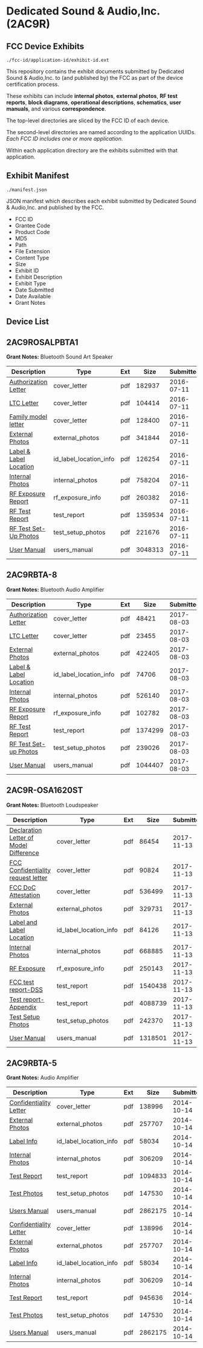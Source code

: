 # Dedicated Sound & Audio,Inc. (2AC9R)
## FCC Device Exhibits

```
./fcc-id/application-id/exhibit-id.ext
```

This repository contains the exhibit documents submitted by Dedicated Sound & Audio,Inc. to (and published by) the FCC as part of the device certification process.

These exhibits can include **internal photos**, **external photos**, **RF test reports**, **block diagrams**, **operational descriptions**, **schematics**, **user manuals**, and various **correspondence**.

The top-level directories are sliced by the FCC ID of each device.

The second-level directories are named according to the application UUIDs. *Each FCC ID includes one or more application.*

Within each application directory are the exhibits submitted with that application. 

## Exhibit Manifest

```
./manifest.json
```

JSON manifest which describes each exhibit submitted by Dedicated Sound & Audio,Inc. and published by the FCC.

- FCC ID
- Grantee Code
- Product Code
- MD5
- Path
- File Extension
- Content Type
- Size
- Exhibit ID
- Exhibit Description
- Exhibit Type
- Date Submitted
- Date Available
- Grant Notes

## Device List
## 2AC9ROSALPBTA1
**Grant Notes:** Bluetooth Sound Art Speaker

| Description | Type | Ext | Size | Submitted | Available |
| ----------- | ---- | --- | ---- | --------- | --------- |
| [Authorization Letter](2AC9ROSALPBTA1/2bd70f2474d0ba47c98bfbbfcc17d01b/3058163.pdf) | cover_letter | pdf | 182937 | 2016-07-11 | 2016-07-11 |
| [LTC Letter](2AC9ROSALPBTA1/2bd70f2474d0ba47c98bfbbfcc17d01b/3058164.pdf) | cover_letter | pdf | 104414 | 2016-07-11 | 2016-07-11 |
| [Family model letter](2AC9ROSALPBTA1/2bd70f2474d0ba47c98bfbbfcc17d01b/3058165.pdf) | cover_letter | pdf | 128400 | 2016-07-11 | 2016-07-11 |
| [External Photos](2AC9ROSALPBTA1/2bd70f2474d0ba47c98bfbbfcc17d01b/3058166.pdf) | external_photos | pdf | 341844 | 2016-07-11 | 2016-07-11 |
| [Label & Label Location](2AC9ROSALPBTA1/2bd70f2474d0ba47c98bfbbfcc17d01b/3058167.pdf) | id_label_location_info | pdf | 126254 | 2016-07-11 | 2016-07-11 |
| [Internal Photos](2AC9ROSALPBTA1/2bd70f2474d0ba47c98bfbbfcc17d01b/3058168.pdf) | internal_photos | pdf | 758204 | 2016-07-11 | 2016-07-11 |
| [RF Exposure Report](2AC9ROSALPBTA1/2bd70f2474d0ba47c98bfbbfcc17d01b/3058170.pdf) | rf_exposure_info | pdf | 260382 | 2016-07-11 | 2016-07-11 |
| [RF Test Report](2AC9ROSALPBTA1/2bd70f2474d0ba47c98bfbbfcc17d01b/3058172.pdf) | test_report | pdf | 1359534 | 2016-07-11 | 2016-07-11 |
| [RF Test Set-Up Photos](2AC9ROSALPBTA1/2bd70f2474d0ba47c98bfbbfcc17d01b/3058173.pdf) | test_setup_photos | pdf | 221676 | 2016-07-11 | 2016-07-11 |
| [User Manual](2AC9ROSALPBTA1/2bd70f2474d0ba47c98bfbbfcc17d01b/3058174.pdf) | users_manual | pdf | 3048313 | 2016-07-11 | 2016-07-11 |
## 2AC9RBTA-8
**Grant Notes:** Bluetooth Audio Amplifier

| Description | Type | Ext | Size | Submitted | Available |
| ----------- | ---- | --- | ---- | --------- | --------- |
| [Authorization Letter](2AC9RBTA-8/8894532d7e3eeec34bea502ad685a752/3494230.pdf) | cover_letter | pdf | 48421 | 2017-08-03 | 2017-08-03 |
| [LTC Letter](2AC9RBTA-8/8894532d7e3eeec34bea502ad685a752/3494231.pdf) | cover_letter | pdf | 23455 | 2017-08-03 | 2017-08-03 |
| [External Photos](2AC9RBTA-8/8894532d7e3eeec34bea502ad685a752/3494232.pdf) | external_photos | pdf | 422405 | 2017-08-03 | 2017-08-03 |
| [Label & Label Location](2AC9RBTA-8/8894532d7e3eeec34bea502ad685a752/3494233.pdf) | id_label_location_info | pdf | 74706 | 2017-08-03 | 2017-08-03 |
| [Internal Photos](2AC9RBTA-8/8894532d7e3eeec34bea502ad685a752/3494234.pdf) | internal_photos | pdf | 526140 | 2017-08-03 | 2017-08-03 |
| [RF Exposure Report](2AC9RBTA-8/8894532d7e3eeec34bea502ad685a752/3494236.pdf) | rf_exposure_info | pdf | 102782 | 2017-08-03 | 2017-08-03 |
| [RF Test Report](2AC9RBTA-8/8894532d7e3eeec34bea502ad685a752/3494238.pdf) | test_report | pdf | 1374299 | 2017-08-03 | 2017-08-03 |
| [RF Test Set-up Photos](2AC9RBTA-8/8894532d7e3eeec34bea502ad685a752/3494239.pdf) | test_setup_photos | pdf | 239026 | 2017-08-03 | 2017-08-03 |
| [User Manual](2AC9RBTA-8/8894532d7e3eeec34bea502ad685a752/3494240.pdf) | users_manual | pdf | 1044407 | 2017-08-03 | 2017-08-03 |
## 2AC9R-OSA1620ST
**Grant Notes:** Bluetooth Loudspeaker

| Description | Type | Ext | Size | Submitted | Available |
| ----------- | ---- | --- | ---- | --------- | --------- |
| [Declaration Letter of Model Difference](2AC9R-OSA1620ST/535156aa8aee02fd479521adcf1af69d/3637984.pdf) | cover_letter | pdf | 86454 | 2017-11-13 | 2017-11-21 |
| [FCC Confidentiality request letter](2AC9R-OSA1620ST/535156aa8aee02fd479521adcf1af69d/3637986.pdf) | cover_letter | pdf | 90824 | 2017-11-13 | 2017-11-21 |
| [FCC DoC Attestation](2AC9R-OSA1620ST/535156aa8aee02fd479521adcf1af69d/3637987.pdf) | cover_letter | pdf | 536499 | 2017-11-13 | 2017-11-21 |
| [External Photos](2AC9R-OSA1620ST/535156aa8aee02fd479521adcf1af69d/3637985.pdf) | external_photos | pdf | 329731 | 2017-11-13 | 2017-11-21 |
| [Label and Label Location](2AC9R-OSA1620ST/535156aa8aee02fd479521adcf1af69d/3637990.pdf) | id_label_location_info | pdf | 84126 | 2017-11-13 | 2017-11-21 |
| [Internal Photos](2AC9R-OSA1620ST/535156aa8aee02fd479521adcf1af69d/3637989.pdf) | internal_photos | pdf | 668885 | 2017-11-13 | 2017-11-21 |
| [RF Exposure](2AC9R-OSA1620ST/535156aa8aee02fd479521adcf1af69d/3637992.pdf) | rf_exposure_info | pdf | 250143 | 2017-11-13 | 2017-11-21 |
| [FCC test report-DSS](2AC9R-OSA1620ST/535156aa8aee02fd479521adcf1af69d/3637988.pdf) | test_report | pdf | 1540438 | 2017-11-13 | 2017-11-21 |
| [Test report-Appendix](2AC9R-OSA1620ST/535156aa8aee02fd479521adcf1af69d/3638007.pdf) | test_report | pdf | 4088739 | 2017-11-13 | 2017-11-21 |
| [Test Setup Photos](2AC9R-OSA1620ST/535156aa8aee02fd479521adcf1af69d/3638008.pdf) | test_setup_photos | pdf | 242370 | 2017-11-13 | 2017-11-21 |
| [User Manual](2AC9R-OSA1620ST/535156aa8aee02fd479521adcf1af69d/3638009.pdf) | users_manual | pdf | 1318501 | 2017-11-13 | 2017-11-21 |
## 2AC9RBTA-5
**Grant Notes:** Audio Amplifier

| Description | Type | Ext | Size | Submitted | Available |
| ----------- | ---- | --- | ---- | --------- | --------- |
| [Confidentiality Letter](2AC9RBTA-5/9e546f8b34f93ec26503171eaebe25f1/2417289.pdf) | cover_letter | pdf | 138996 | 2014-10-14 | 2014-10-14 |
| [External Photos](2AC9RBTA-5/9e546f8b34f93ec26503171eaebe25f1/2417290.pdf) | external_photos | pdf | 257707 | 2014-10-14 | 2014-10-14 |
| [Label Info](2AC9RBTA-5/9e546f8b34f93ec26503171eaebe25f1/2417294.pdf) | id_label_location_info | pdf | 58034 | 2014-10-14 | 2014-10-14 |
| [Internal Photos](2AC9RBTA-5/9e546f8b34f93ec26503171eaebe25f1/2417291.pdf) | internal_photos | pdf | 306209 | 2014-10-14 | 2014-10-14 |
| [Test Report](2AC9RBTA-5/9e546f8b34f93ec26503171eaebe25f1/2417295.pdf) | test_report | pdf | 1094833 | 2014-10-14 | 2014-10-14 |
| [Test Photos](2AC9RBTA-5/9e546f8b34f93ec26503171eaebe25f1/2417301.pdf) | test_setup_photos | pdf | 147530 | 2014-10-14 | 2014-10-14 |
| [Users Manual](2AC9RBTA-5/9e546f8b34f93ec26503171eaebe25f1/2417300.pdf) | users_manual | pdf | 2862175 | 2014-10-14 | 2014-10-14 |
| [Confidentiality Letter](2AC9RBTA-5/dae4904c00703d906c9d362bae2ea33a/2417289.pdf) | cover_letter | pdf | 138996 | 2014-10-14 | 2014-10-14 |
| [External Photos](2AC9RBTA-5/dae4904c00703d906c9d362bae2ea33a/2417290.pdf) | external_photos | pdf | 257707 | 2014-10-14 | 2014-10-14 |
| [Label Info](2AC9RBTA-5/dae4904c00703d906c9d362bae2ea33a/2417294.pdf) | id_label_location_info | pdf | 58034 | 2014-10-14 | 2014-10-14 |
| [Internal Photos](2AC9RBTA-5/dae4904c00703d906c9d362bae2ea33a/2417291.pdf) | internal_photos | pdf | 306209 | 2014-10-14 | 2014-10-14 |
| [Test Report](2AC9RBTA-5/dae4904c00703d906c9d362bae2ea33a/2417318.pdf) | test_report | pdf | 945636 | 2014-10-14 | 2014-10-14 |
| [Test Photos](2AC9RBTA-5/dae4904c00703d906c9d362bae2ea33a/2417301.pdf) | test_setup_photos | pdf | 147530 | 2014-10-14 | 2014-10-14 |
| [Users Manual](2AC9RBTA-5/dae4904c00703d906c9d362bae2ea33a/2417300.pdf) | users_manual | pdf | 2862175 | 2014-10-14 | 2014-10-14 |
